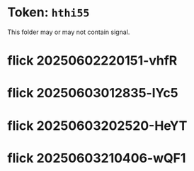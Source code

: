 # Token: `hthi55`

This folder may or may not contain signal.
# flick 20250602220151-vhfR
# flick 20250603012835-lYc5
# flick 20250603202520-HeYT
# flick 20250603210406-wQF1
